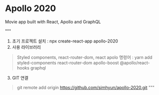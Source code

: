 # Apollo 2020

Movie app built with React, Apollo and GraphQL

"""
1. 초기 프로젝트 설치 : npx create-react-app apollo-2020
2. 사용 라이브러리
> Styled components, react-router-dom, react apolo
> 명령어 : yarn add styled-components react-router-dom apollo-boost @apollo/react-hooks graphql

3. GIT 연결
> git remote add origin https://github.com/simhyun/apollo-2020.git
"""